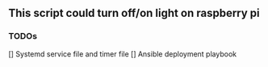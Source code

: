 ## This script could turn off/on light on raspberry pi

### TODOs
[] Systemd service file and timer file
[] Ansible deployment playbook